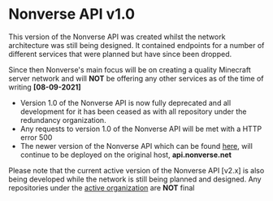 # Nonverse API v1.0
This version of the Nonverse API was created whilst the network architecture was still being designed. It contained endpoints for a number of different services that were planned but have since been dropped.

Since then Nonverse's main focus will be on creating a quality Minecraft server network and will **NOT** be offering any other services as of the time of writing **[08-09-2021]**

- Version 1.0 of the Nonverse API is now fully deprecated and all development for it has been ceased as with all repository under the redundancy organization.  
- Any requests to version 1.0 of the Nonverse API will be met with a HTTP error 500
- The newer version of the Nonverse API which can be found [here](https://github.com/nonverse/api), will continue to be deployed on the original host, **api.nonverse.net**

Please note that the current active version of the Nonverse API [v2.x] is also being developed while the network is still being planned and designed. Any repositories under the [active organization](https://github.com/nonverse) are **NOT** final

